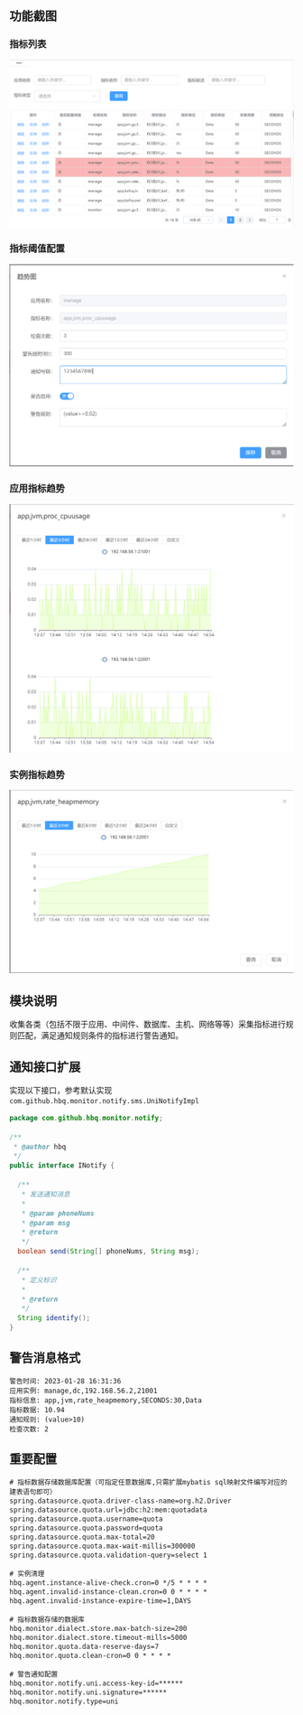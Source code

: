 

## 功能截图

### 指标列表

![image-20230130145533236](README/image/README/image-20230130145533236.png)

### 指标阈值配置

![image-20230130152241188](README/image/README/image-20230130152241188.png)



### 应用指标趋势

![image-20230130145703566](README/image/README/image-20230130145703566.png)



### 实例指标趋势

![image-20230130145818302](README/image/README/image-20230130145818302.png)



## 模块说明

收集各类（包括不限于应用、中间件、数据库、主机、网络等等）采集指标进行规则匹配，满足通知规则条件的指标进行警告通知。



## 通知接口扩展

实现以下接口，参考默认实现 `com.github.hbq.monitor.notify.sms.UniNotifyImpl`

```java
package com.github.hbq.monitor.notify;

/**
 * @author hbq
 */
public interface INotify {

  /**
   * 发送通知消息
   *
   * @param phoneNums
   * @param msg
   * @return
   */
  boolean send(String[] phoneNums, String msg);

  /**
   * 定义标识
   *
   * @return
   */
  String identify();
}
```



## 警告消息格式

```
警告时间: 2023-01-28 16:31:36
应用实例: manage,dc,192.168.56.2,21001
指标信息: app,jvm,rate_heapmemory,SECONDS:30,Data
指标数据: 10.94
通知规则: (value>10)
检查次数: 2
```



## 重要配置

```properties
# 指标数据存储数据库配置（可指定任意数据库,只需扩展mybatis sql映射文件编写对应的建表语句即可）
spring.datasource.quota.driver-class-name=org.h2.Driver
spring.datasource.quota.url=jdbc:h2:mem:quotadata
spring.datasource.quota.username=quota
spring.datasource.quota.password=quota
spring.datasource.quota.max-total=20
spring.datasource.quota.max-wait-millis=300000
spring.datasource.quota.validation-query=select 1

# 实例清理
hbq.agent.instance-alive-check.cron=0 */5 * * * *
hbq.agent.invalid-instance-clean.cron=0 0 * * * *
hbq.agent.invalid-instance-expire-time=1,DAYS

# 指标数据存储的数据库
hbq.monitor.dialect.store.max-batch-size=200
hbq.monitor.dialect.store.timeout-mills=5000
hbq.monitor.quota.data-reserve-days=7
hbq.monitor.quota.clean-cron=0 0 * * * *

# 警告通知配置
hbq.monitor.notify.uni.access-key-id=******
hbq.monitor.notify.uni.signature=******
hbq.monitor.notify.type=uni
```




